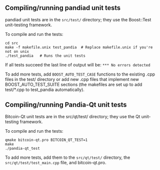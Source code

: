 Compiling/running pandiad unit tests
------------------------------------

pandiad unit tests are in the `src/test/` directory; they
use the Boost::Test unit-testing framework.

To compile and run the tests:

	cd src
	make -f makefile.unix test_pandia  # Replace makefile.unix if you're not on unix
	./test_pandia   # Runs the unit tests

If all tests succeed the last line of output will be:
`*** No errors detected`

To add more tests, add `BOOST_AUTO_TEST_CASE` functions to the existing
.cpp files in the test/ directory or add new .cpp files that
implement new BOOST_AUTO_TEST_SUITE sections (the makefiles are
set up to add test/*.cpp to test_pandia automatically).


Compiling/running Pandia-Qt unit tests
---------------------------------------

Bitcoin-Qt unit tests are in the src/qt/test/ directory; they
use the Qt unit-testing framework.

To compile and run the tests:

	qmake bitcoin-qt.pro BITCOIN_QT_TEST=1
	make
	./pandia-qt_test

To add more tests, add them to the `src/qt/test/` directory,
the `src/qt/test/test_main.cpp` file, and bitcoin-qt.pro.
